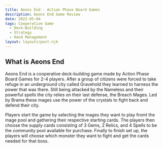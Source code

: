 ```yaml
---
title: Aeons End - Action Phase Board Games
description: Aeons End Game Review
date: 2022-05-04
tags: Cooperative Game 
  - Deck-Building
  - Strategy 
  - Hand Management 
layout: layouts/post.njk
---
```

## What is Aeons End
Aeons End is a cooperative deck-building game made by Action Phase Board Games for 2-4 players. After a group of citizens were forced to take refuge in an underground city called Gravehold they learned to harness the power that was there. Still being attacked by the Nameless and their powerful spells the city relies on their last defense, the Breach Mages. Led by Brama these mages use the power of the crystals to fight back and defend their city. 

Players start the game by selecting the mages they want to play fromt the mage pool and gathering their respective starting cards. The players then choose the supply cards consisting of 3 Gems, 2 Relics, and 4 Spells to be the community pool available for purchase. Finally to finish set up, the players will choose which monster they want to fight and get the cards needed for that boss. 
